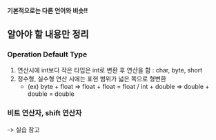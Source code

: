 #### 기본적으로는 다른 언어와 비슷!!

## 알아야 할 내용만 정리
### Operation Default Type
  1. 연산시에 int보다 작은 타입은 int로 변환 후 연산을 함 : char, byte, short 
  2. 정수형, 실수형 연산 시에는 표현 범위가 넓은 쪽으로 형변환 
      * (ex) byte + float => float + float = float / int + double => double + double = double

### 비트 연산자, shift 연산자
  -> 실습 참고
    
